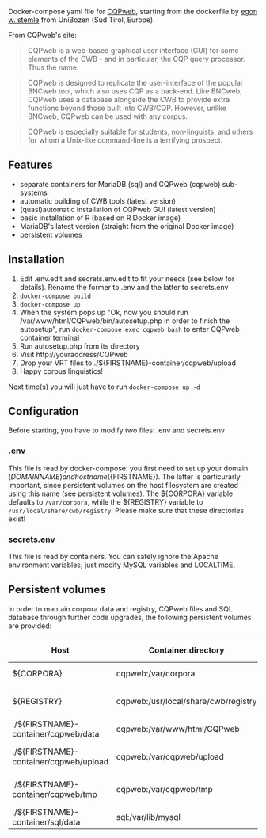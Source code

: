 Docker-compose yaml file for [CQPweb](http://cwb.sourceforge.net/cqpweb.php), starting from the dockerfile by [egon w. stemle](https://gitlab.inf.unibz.it/commul/docker/teitok) from UniBozen (Sud Tirol, Europe).

From CQPweb's site: 
>CQPweb is a web-based graphical user interface (GUI) for some elements of the CWB - and in particular, the CQP query processor. Thus the name.

>CQPweb is designed to replicate the user-interface of the popular BNCweb tool, which also uses CQP as a back-end. Like BNCweb, CQPweb uses a database alongside the CWB to provide extra functions beyond those built into CWB/CQP. However, unlike BNCweb, CQPweb can be used with any corpus.

>CQPweb is especially suitable for students, non-linguists, and others for whom a Unix-like command-line is a terrifying prospect.

## Features
- separate containers for MariaDB (sql) and CQPweb (cqpweb) sub-systems
- automatic building of CWB tools (latest version)
- (quasi)automatic installation of CQPweb GUI (latest version)
- basic installation of R (based on R Docker image)
- MariaDB's latest version (straight from the original Docker image)
- persistent volumes

## Installation
1. Edit .env.edit and secrets.env.edit to fit your needs (see below for details). Rename the former to .env and the latter to secrets.env
2. `docker-compose build`
3. `docker-compose up`
4. When the system pops up "Ok, now you should run /var/www/html/CQPweb/bin/autosetup.php in order to finish the autosetup", run `docker-compose exec cqpweb bash` to enter CQPweb container terminal
5. Run autosetup.php from its directory
6. Visit http://youraddress/CQPweb
7. Drop your VRT files to ./${FIRSTNAME}-container/cqpweb/upload
8. Happy corpus linguistics!

Next time(s) you will just have to run `docker-compose up -d`

## Configuration
Before starting, you have to modify two files: .env and secrets.env

### .env
This file is read by docker-compose: you first need to set up your domain (${DOMAINNAME}) and host name (${FIRSTNAME}). The latter is particurarly important, since persistent volumes on the host filesystem are created using this name (see persistent volumes). The ${CORPORA} variable defaults to `/var/corpora`, while the ${REGISTRY} variable to `/usr/local/share/cwb/registry`. Please make sure that these directories exist!

### secrets.env
This file is read by containers. You can safely ignore the Apache environment variables; just modify MySQL variables and LOCALTIME.

## Persistent volumes
In order to mantain corpora data and registry, CQPweb files and SQL database through further code upgrades, the following persistent volumes are provided:

| Host | Container:directory | Description & Usage |
| ------ | ----- | ------------------- |
| ${CORPORA} | cqpweb:/var/corpora | corpora data |
| ${REGISTRY} | cqpweb:/usr/local/share/cwb/registry | corpora registry files |
| ./${FIRSTNAME}-container/cqpweb/data | cqpweb:/var/www/html/CQPweb | CQPweb data files |
| ./${FIRSTNAME}-container/cqpweb/upload | cqpweb:/var/cqpweb/upload | CQPweb upload directory |
| ./${FIRSTNAME}-container/cqpweb/tmp | cqpweb:/var/cqpweb/tmp| CQPweb temporary directory |
| ./${FIRSTNAME}-container/sql/data | sql:/var/lib/mysql| MariaDB data |




